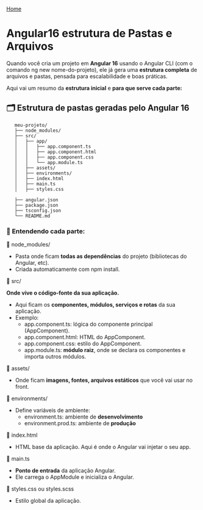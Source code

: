<div> 
<p><a href="https://github.com/JosiTubaroski/-FullStackAngular_16_-_.NET/blob/main/README.md">Home</a></p>
</div> 

# Angular16 estrutura de Pastas e Arquivos

Quando você cria um projeto em <b>Angular 16</b> usando o Angular CLI (com o comando ng new nome-do-projeto), ele já gera uma <b>estrutura completa</b> de arquivos e pastas, pensada para escalabilidade e boas práticas.

Aqui vai um resumo da <b>estrutura inicial</b> e <b>para que serve cada parte:</b>

## 🗂️ Estrutura de pastas geradas pelo Angular 16

       meu-projeto/
       ├── node_modules/
       ├── src/
       │   ├── app/
       │   │   ├── app.component.ts
       │   │   ├── app.component.html
       │   │   ├── app.component.css
       │   │   └── app.module.ts
       │   ├── assets/
       │   ├── environments/
       │   ├── index.html
       │   ├── main.ts
       │   ├── styles.css

       ├── angular.json
       ├── package.json
       ├── tsconfig.json
       └── README.md

### 🧠 Entendendo cada parte:

📁 node_modules/

- Pasta onde ficam <b>todas as dependências</b> do projeto (bibliotecas do Angular, etc).
- Criada automaticamente com npm install.

📁 src/

<b>Onde vive o código-fonte da sua aplicação.</b>

- Aqui ficam os <b>componentes, módulos, serviços e rotas</b> da sua aplicação.
- Exemplo:
  - app.component.ts: lógica do componente principal (AppComponent).
  - app.component.html: HTML do AppComponent.
  - app.component.css: estilo do AppComponent.
  - app.module.ts: <b>módulo raiz</b>, onde se declara os componentes e importa outros módulos.

 📁 assets/

 - Onde ficam <b>imagens, fontes, arquivos estáticos</b> que você vai usar no front.

📁 environments/

- Define variáveis de ambiente:
  - environment.ts: ambiente de <b>desenvolvimento</b>
  - environment.prod.ts: ambiente de <b>produção</b>

📄 index.html

- HTML base da aplicação. Aqui é onde o Angular vai injetar o seu app.

📄 main.ts

- <b>Ponto de entrada</b> da aplicação Angular.
- Ele carrega o AppModule e inicializa o Angular.

📄 styles.css ou styles.scss

- Estilo global da aplicação.

 
  
